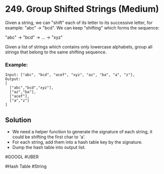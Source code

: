 # 249. Group Shifted Strings (Medium)

Given a string, we can "shift" each of its letter to its successive letter, for example: "abc" -> "bcd". We can keep "shifting" which forms the sequence:

"abc" -> "bcd" -> ... -> "xyz"

Given a list of strings which contains only lowercase alphabets, group all strings that belong to the same shifting sequence.

### Example:
```
Input: ["abc", "bcd", "acef", "xyz", "az", "ba", "a", "z"],
Output: 
[
  ["abc","bcd","xyz"],
  ["az","ba"],
  ["acef"],
  ["a","z"]
]
```

## Solution
- We need a helper function to generate the signature of each string, it could be shifting the first char to 'a'.
- For each string, add them into a hash table key by the signature.
- Dump the hash table into output list.

#GOOGL #UBER

#Hash Table #String